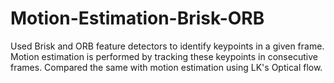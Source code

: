 # Motion-Estimation-Brisk-ORB
Used Brisk and ORB feature detectors to identify keypoints in a given frame. Motion estimation is performed by tracking these keypoints in consecutive frames. Compared the same with motion estimation using LK's Optical flow.
